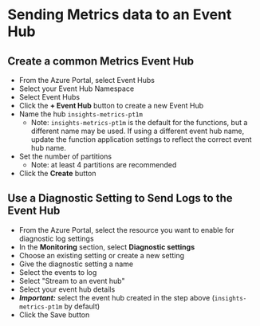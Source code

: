# Sending Metrics data to an Event Hub

## Create a common Metrics Event Hub
* From the Azure Portal, select Event Hubs
* Select your Event Hub Namespace
* Select Event Hubs
* Click the **+ Event Hub** button to create a new Event Hub
* Name the hub `insights-metrics-pt1m`
  * Note: `insights-metrics-pt1m` is the default for the functions, but a different name may be used.  If using a different event hub name, update the function application settings to reflect the correct event hub name.
* Set the number of partitions
  * Note: at least 4 partitions are recommended
* Click the **Create** button

## Use a Diagnostic Setting to Send Logs to the Event Hub
* From the Azure Portal, select the resource you want to enable for diagnostic log settings
* In the **Monitoring** section, select **Diagnostic settings**
* Choose an existing setting or create a new setting
* Give the diagnostic setting a name
* Select the events to log
* Select "Stream to an event hub"
* Select your event hub details
* ***Important:*** select the event hub created in the step above (`insights-metrics-pt1m` by default) 
* Click the Save button